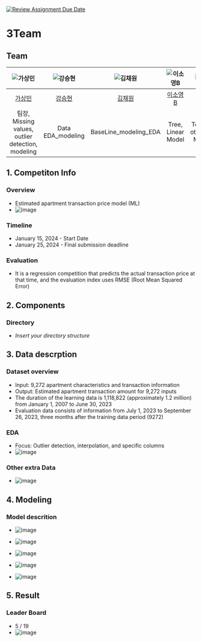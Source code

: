 [![Review Assignment Due Date](https://classroom.github.com/assets/deadline-readme-button-24ddc0f5d75046c5622901739e7c5dd533143b0c8e959d652212380cedb1ea36.svg)](https://classroom.github.com/a/g6ZC_OOE)
# 3Team 

## Team

| ![가상민](https://avatars.githubusercontent.com/u/156163982?v=4) | ![강승현](https://avatars.githubusercontent.com/u/156163982?v=4) | ![김채원](https://avatars.githubusercontent.com/u/156163982?v=4) | ![이소영B](https://avatars.githubusercontent.com/u/156163982?v=4) | ![최장원](https://avatars.githubusercontent.com/u/156163982?v=4) |
| :--------------------------------------------------------------: | :--------------------------------------------------------------: | :--------------------------------------------------------------: | :--------------------------------------------------------------: | :--------------------------------------------------------------: |
|            [가상민]((https://github.com/3minka))             |            [강승현](https://github.com/UpstageAILab)             |            [김채원](https://github.com/UpstageAILab)             |            [이소영B](https://github.com/UpstageAILab)             |            [최장원](https://github.com/UpstageAILab)             |
|                            팀장, Missing values, outlier detection, modeling                             |                            Data EDA_modeling                             |                            BaseLine_modeling_EDA                             |                            Tree, Linear Model                             |                            Total_EDA, other_Data, Modeling                             |

## 1. Competiton Info

### Overview

- Estimated apartment transaction price model (ML)
- ![image](https://github.com/UpstageAILab/upstage-ml-regression-03/assets/55490349/3312a8eb-a0f0-4883-936e-85d7a8ab5d19)


### Timeline

- January 15, 2024 - Start Date
- January 25, 2024 - Final submission deadline

### Evaluation

- It is a regression competition that predicts the actual transaction price at that time, and the evaluation index uses RMSE (Root Mean Squared Error)

## 2. Components

### Directory

- _Insert your directory structure_

## 3. Data descrption

### Dataset overview

- Input: 9,272 apartment characteristics and transaction information
- Output: Estimated apartment transaction amount for 9,272 inputs
- The duration of the learning data is 1,118,822 (approximately 1.2 million) from January 1, 2007 to June 30, 2023
- Evaluation data consists of information from July 1, 2023 to September 26, 2023, three months after the training data period (9272)
  
### EDA

- Focus: Outlier detection, interpolation, and specific columns
- ![image](https://github.com/UpstageAILab/upstage-ml-regression-03/assets/55490349/2057f97a-bfa5-44ed-bb60-fe3010adea91)
### Other extra Data

- ![image](https://github.com/UpstageAILab/upstage-ml-regression-03/assets/55490349/c4b5d211-7fb1-452a-8c40-e1307f62bea0)

## 4. Modeling

### Model descrition

- ![image](https://github.com/UpstageAILab/upstage-ml-regression-03/assets/55490349/8b915f58-1f96-4890-9ef8-e9ea75aca68c)

- ![image](https://github.com/UpstageAILab/upstage-ml-regression-03/assets/55490349/023661de-aeef-4fe8-82f4-53941ba15801)
- ![image](https://github.com/UpstageAILab/upstage-ml-regression-03/assets/55490349/d6c8ddba-5a1c-471a-8078-df15fc5d8afd)
- ![image](https://github.com/UpstageAILab/upstage-ml-regression-03/assets/55490349/359f062a-2a3a-4920-acea-2de727c76f9b)
- ![image](https://github.com/UpstageAILab/upstage-ml-regression-03/assets/55490349/831020de-932f-468f-8b73-c1bc0ef2d5f3)


## 5. Result

### Leader Board

- 5 / 19
- ![image](https://github.com/3minka/upstage-ml-regression-03/assets/55490349/7f40337d-b05a-4e98-b5fd-da2fcbd6e520)


